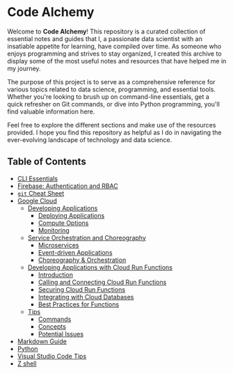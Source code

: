 # **Code Alchemy**

Welcome to **Code Alchemy**! This repository is a curated collection of essential notes and guides that I, a passionate data scientist with an insatiable appetite for learning, have compiled over time. As someone who enjoys programming and strives to stay organized, I created this archive to display some of the most useful notes and resources that have helped me in my journey.

The purpose of this project is to serve as a comprehensive reference for various topics related to data science, programming, and essential tools. Whether you're looking to brush up on command-line essentials, get a quick refresher on Git commands, or dive into Python programming, you'll find valuable information here.

Feel free to explore the different sections and make use of the resources provided. I hope you find this repository as helpful as I do in navigating the ever-evolving landscape of technology and data science.

## Table of Contents

- [CLI Essentials](content/cli_essentials.md)
- [Firebase: Authentication and RBAC](content/firebase_authentication.md)
- [`git` Cheat Sheet](content/git.md)
- [Google Cloud](content/google_cloud/)
    - [Developing Applications](content/google_cloud/developing_applications/)
        - [Deploying Applications](content/google_cloud/developing_applications/deploying_applications/deploying_applications.md)
        - [Compute Options](content/google_cloud/developing_applications/compute_options/compute_options.md)
        - [Monitoring](content/google_cloud/developing_applications/monitoring/monitoring_and_performance_tuning.md)
    - [Service Orchestration and Choreography](content/google_cloud/service_orchestration_and_choreography/)
        - [Microservices](content/google_cloud/service_orchestration_and_choreography/microservices/microservices.md)
        - [Event-driven Applications](content/google_cloud/service_orchestration_and_choreography/event-driven_applications/event-driven_applications.md)
        - [Choreography & Orchestration](content/google_cloud/service_orchestration_and_choreography/choreography_and_orchestration/choreography_and_orchestration.md)
    - [Developing Applications with Cloud Run Functions](content/google_cloud/developing_applications_with_cloud_run_functions/)
        - [Introduction](content/google_cloud/developing_applications_with_cloud_run_functions/introduction/introduction.md)
        - [Calling and Connecting Cloud Run Functions](content/google_cloud/developing_applications_with_cloud_run_functions/calling_and_connecting_cloud_run_functions/calling_and_connecting_cloud_run_functions.md)
        - [Securing Cloud Run Functions](content/google_cloud/developing_applications_with_cloud_run_functions/securing_cloud_run_functions/securing_cloud_run_functions.md)
        - [Integrating with Cloud Databases](content/google_cloud/developing_applications_with_cloud_run_functions/integrating_with_cloud_databases/integrating_with_cloud_databases.md)
        - [Best Practices for Functions](content/google_cloud/developing_applications_with_cloud_run_functions/best_practices_for_functions/best_practices_for_functions.md)
    - [Tips](content/google_cloud/tips/)
        - [Commands](content/google_cloud/tips/commands.md)
        - [Concepts](content/google_cloud/tips/concepts.md)
        - [Potential Issues](content/google_cloud/tips/potential_issues.md)
- [Markdown Guide](content/markdown_guide.md)
- [Python](content/python.md)
- [Visual Studio Code Tips](content/vscode/vscode_tips.md)
- [Z shell](content/zsh_configuration_file.md)
